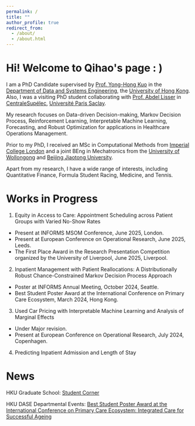 ```yaml
---
permalink: /
title: ""
author_profile: true
redirect_from: 
  - /about/
  - /about.html
---
```


Hi! Welcome to Qihao's page : )
======
I am a PhD Candidate supervised by [Prof. Yong-Hong Kuo](https://sites.google.com/site/yonghongkuo/) in the [Department of Data and Systems Engineering](https://www.dase.hku.hk/), the [University of Hong Kong](https://www.hku.hk/). Also, I was a visiting PhD student collaborating with [Prof. Abdel Lisser](https://l2s.centralesupelec.fr/u/lisser-abdel/) in [CentraleSupélec](https://www.centralesupelec.fr/en/), [Université Paris Saclay](https://www.universite-paris-saclay.fr/).

My research focuses on Data-driven Decision-making, Markov Decision Process, Reinforcement Learning, Interpretable Machine Learning, Forecasting, and Robust Optimization for applications in Healthcare Operations Management.

Prior to my PhD, I received an MSc in Computational Methods from [Imperial College London](https://www.imperial.ac.uk/) and a joint BEng in Mechatronics from the [University of Wollongong](https://www.uow.edu.au/) and [Beijing Jiaotong University](http://en.njtu.edu.cn/).

Apart from my research, I have a wide range of interests, including Quantitative Finance, Formula Student Racing, Medicine, and Tennis.



Works in Progress
======
1. Equity in Access to Care: Appointment Scheduling across Patient Groups with Varied No-Show Rates
  * Present at INFORMS MSOM Conference, June 2025, London.
  * Present at European Conference on Operational Research, June 2025, Leeds.
  * The First Place Award in the Research Presentation Competition organized by the University of Liverpool, June 2025, Liverpool.


2. Inpatient Management with Patient Reallocations: A Distributionally Robust Chance-Constrained Markov Decision Process Approach
  * Poster at INFORMS Annual Meeting, October 2024, Seattle.
  * Best Student Poster Award at the International Conference on Primary Care Ecosystem, March 2024, Hong Kong.


3. Used Car Pricing with Interpretable Machine Learning and Analysis of Marginal Effects
  * Under Major revision.
  * Present at European Conference on Operational Research, July 2024, Copenhagen.


4. Predicting Inpatient Admission and Length of Stay



News
======
HKU Graduate School: [Student Corner](https://gradsch.hku.hk/news_and_events/newsletter/student-corner-qihao-wu-shares-insights-his-inspiring-research-visit)


HKU DASE Departmental Events: [Best Student Poster Award at the International Conference on Primary Care Ecosystem: Integrated Care for Successful Ageing](https://www.dase.hku.hk/events/best-student-poster-award-at-the-international-conference-on-primary-care-ecosystem-integrated-care-for-successful-ageing)
